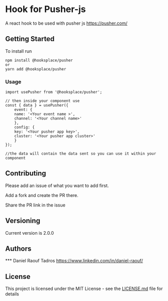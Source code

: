 # Hook for Pusher-js

A react hook to be used with pusher js https://pusher.com/

## Getting Started

To install run 

    npm install @hooksplace/pusher
    or
    yarn add @hooksplace/pusher

### Usage
    import usePusher from '@hooksplace/pusher';
    
    // then inside your component use
    const { data } = usePusher({
        event: {
        name: '<Your event name >',
        channel: '<Your channel name>'
        },
        config: {
        key: '<Your pusher app key>',
        cluster: '<Your pusher app cluster>'
        }
    });

    //the data will contain the data sent so you can use it within your component

## Contributing

Please add an issue of what you want to add first.

Add a fork and create the PR there.

Share the PR link in the issue

## Versioning

Current version is 2.0.0

## Authors

*** Daniel Raouf Tadros https://www.linkedin.com/in/daniel-raouf/

## License

This project is licensed under the MIT License - see the [LICENSE.md](LICENSE.md) file for details


